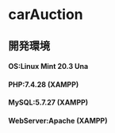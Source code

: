 # carAuction
## 開発環境
#### OS:Linux Mint 20.3 Una 
#### PHP:7.4.28 (XAMPP)
#### MySQL:5.7.27 (XAMPP)
#### WebServer:Apache (XAMPP)
